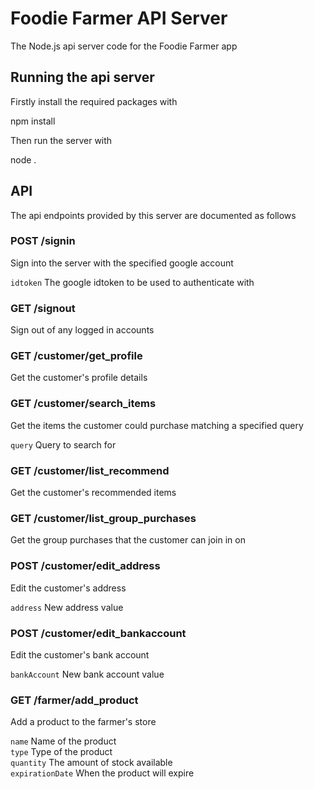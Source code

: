 # Foodie Farmer API Server

The Node.js api server code for the Foodie Farmer app

## Running the api server

Firstly install the required packages with

  npm install

Then run the server with

  node .

## API

The api endpoints provided by this server are documented as follows

### POST /signin

Sign into the server with the specified google account

`idtoken` The google idtoken to be used to authenticate with

### GET /signout

Sign out of any logged in accounts

### GET /customer/get_profile

Get the customer's profile details

### GET /customer/search_items

Get the items the customer could purchase matching a specified query

`query` Query to search for

### GET /customer/list_recommend

Get the customer's recommended items

### GET /customer/list_group_purchases

Get the group purchases that the customer can join in on

### POST /customer/edit_address

Edit the customer's address

`address` New address value

### POST /customer/edit_bankaccount

Edit the customer's bank account

`bankAccount` New bank account value

### GET /farmer/add_product

Add a product to the farmer's store

`name` Name of the product  
`type` Type of the product  
`quantity` The amount of stock available  
`expirationDate` When the product will expire  
